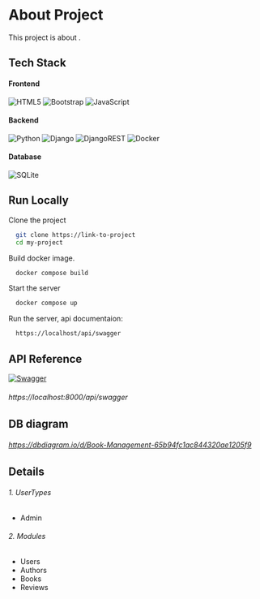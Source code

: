 
# About Project
 This project is about .

## Tech Stack

#### Frontend
![HTML5](https://img.shields.io/badge/html5-%23E34F26.svg?style=for-the-badge&logo=html5&logoColor=white) ![Bootstrap](https://img.shields.io/badge/bootstrap-%238511FA.svg?style=for-the-badge&logo=bootstrap&logoColor=white) ![JavaScript](https://img.shields.io/badge/javascript-%23323330.svg?style=for-the-badge&logo=javascript&logoColor=%23F7DF1E)

#### Backend

![Python](https://img.shields.io/badge/python-3670A0?style=for-the-badge&logo=python&logoColor=ffdd54) ![Django](https://img.shields.io/badge/django-%23092E20.svg?style=for-the-badge&logo=django&logoColor=white) ![DjangoREST](https://img.shields.io/badge/DJANGO-REST-ff1709?style=for-the-badge&logo=django&logoColor=white&color=ff1709&labelColor=gray) ![Docker](https://img.shields.io/badge/docker-%230db7ed.svg?style=for-the-badge&logo=docker&logoColor=white)

#### Database

![SQLite](https://img.shields.io/badge/sqlite-%2307405e.svg?style=for-the-badge&logo=sqlite&logoColor=white)

## Run Locally

Clone the project

```bash
  git clone https://link-to-project
  cd my-project
```

Build docker image.

```bash
  docker compose build
```

Start the server

```bash
  docker compose up
```
Run the server, api documentaion:

```bash
  https://localhost/api/swagger
```

    
## API Reference
[![Swagger](https://img.shields.io/badge/-Swagger-%23Clojure?style=for-the-badge&logo=swagger&logoColor=white)](https://localhost:8000/api/swagger)
###### https://localhost:8000/api/swagger

## DB diagram
###### https://dbdiagram.io/d/Book-Management-65b94fc1ac844320ae1205f9


## Details
###### 1. UserTypes 
- Admin
###### 2. Modules 
- Users
- Authors
- Books
- Reviews


<!-- ## Environment Variables

To run this project, you will need to add the following environment variables to your .env file

`API_KEY`
`ANOTHER_API_KEY` -->

